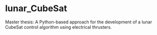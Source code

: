 # lunar_CubeSat
Master thesis: A Python-based approach for the development of a lunar CubeSat control algorithm using electrical thrusters.
